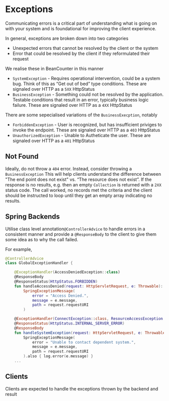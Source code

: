 # Exceptions

Communicating errors is a critical part of understanding what is going on with your system and is foundational for
improving the client experience.

In general, exceptions are broken down into two categories

-   Unexpected errors that cannot be resolved by the client or the system
-   Error that could be resolved by the client if they reformulated their request

We realise these in BeanCounter in this manner

-   `SystemException` - Requires operational intervention, could be a system bug. Think of this as “Get out of bed” type
  conditions. These are signaled over HTTP as a `5XX` HttpStatus
-   `BusinessException` - Something could not be resolved by the application. Testable conditions that result in an error,
  typically business logic failure. These are signaled over HTTP as a `4XX` HttpStatus

There are some sepecialised variations of the `BusinessExecption`, notably

-   `ForbiddenException` - User is recognized, but has insufficient priviges to invoke the endpoint. These are signaled
  over HTTP as a `403` HttpStatus
-   `UnauthorizedException` - Unable to Autheticate the user. These are signaled over HTTP as a `401` HttpStatus

## Not Found

Ideally, do not throw a `404` error. Instead, consider throwing a `BusinessException` This will help clients understand
the difference between "The end point does not exist" vs. “The resource does not exist”. If the response is no results,
e.g. then an empty `Collection` is returned with a `2XX` status code. The call worked, no records met the criteria and
the client should be instructed to loop until they get an empty array indicating no results.

## Spring Backends

Utilise class level annotation`@ControllerAdvice` to handle errors in a consistent manner and provide a `@ResponseBody`
to the client to give them some idea as to why the call failed.

For example,

```kotlin
@ControllerAdvice
class GlobalExceptionHandler {

    @ExceptionHandler(AccessDeniedException::class)
    @ResponseBody
    @ResponseStatus(HttpStatus.FORBIDDEN)
    fun handleAccessDenied(request: HttpServletRequest, e: Throwable): SpringExceptionMessage =
        SpringExceptionMessage(
            error = "Access Denied.",
            message = e.message,
            path = request.requestURI
        )

    @ExceptionHandler(ConnectException::class, ResourceAccessException::class, FeignException::class)
    @ResponseStatus(HttpStatus.INTERNAL_SERVER_ERROR)
    @ResponseBody
    fun handleSystemException(request: HttpServletRequest, e: Throwable): SpringExceptionMessage =
        SpringExceptionMessage(
            error = "Unable to contact dependent system.",
            message = e.message,
            path = request.requestURI
        ).also { log.error(e.message) }
    ...
```

## Clients

Clients are expected to handle the exceptions thrown by the backend and result

